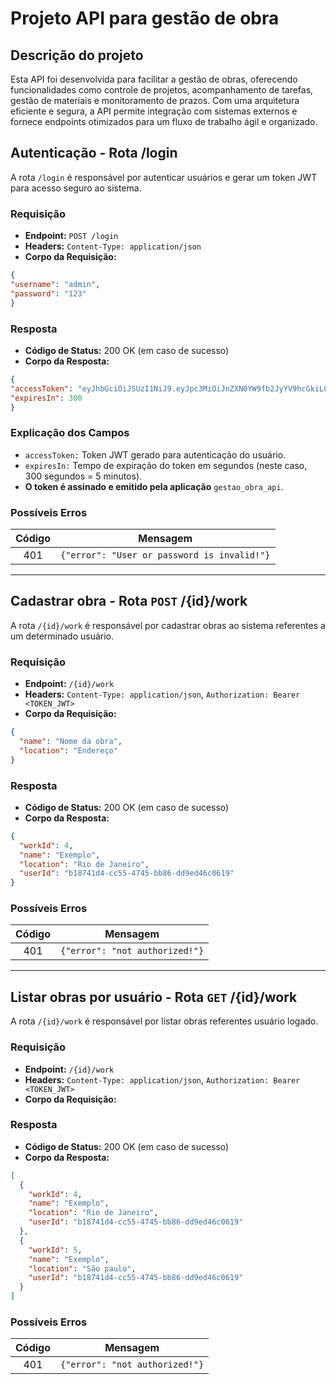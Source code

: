# Projeto API para gestão de obra

## Descrição do projeto

Esta API foi desenvolvida para facilitar a gestão de obras, oferecendo funcionalidades como controle de projetos,
acompanhamento de tarefas, gestão de materiais e monitoramento de prazos. Com uma arquitetura eficiente e segura, a API
permite integração com sistemas externos e fornece endpoints otimizados para um fluxo de trabalho ágil e organizado.

## Autenticação - Rota /login

A rota ``/login`` é responsável por autenticar usuários e gerar um token JWT para acesso seguro ao sistema.

### **Requisição**

* **Endpoint:** `POST /login`
* **Headers:** `Content-Type: application/json`
* **Corpo da Requisição:**

```JSON
{
"username": "admin",
"password": "123"
}
```

### Resposta

* **Código de Status:** 200 OK (em caso de sucesso)
* **Corpo da Resposta:**

```JSON
{
"accessToken": "eyJhbGciOiJSUzI1NiJ9.eyJpc3MiOiJnZXN0YW9fb2JyYV9hcGkiLCJzdWIiOiJiMTg3NDFkNC1jYzU1LTQ3NDUtYmI4Ni1kZDllZDQ2YzA2MTkiLCJleHAiOjE3NDIyOTY4NjYsImlhdCI6MTc0MjI5NjU2Nn0.IeeaQlmQ8QIVYYFH1-HBklHdjkSu13flHZIQklf2bCIlGqy0qCu-6RxgU3JYxOvvX01_TmlcDsvcnSi30j0a0vL3_YgQb4Viqa9G0AGqnL4uzrPAhpzAqrXDxPmYQk2Ve06JHsX5fRGezWoTntDrvayBoJ8VCKelD8Mil4jDwOaVEgM-1oTygYg0lSUWTs1HBSX1NkAE_qKVQ9PybPm80ZDe96lLlE3u0omQ_AyMUHll4OHqEEisqMZaLHwbKh_7A-y2DqISk_SK8XVDExAH263EjkbPWak2yGcECAEn6JXu6Tzjl7JFIoreUU9FfVWTsWyecA0zdOfJFK2w2FQeUA",
"expiresIn": 300
}
```

### Explicação dos Campos

* `accessToken:` Token JWT gerado para autenticação do usuário.
* `expiresIn:` Tempo de expiração do token em segundos (neste caso, 300 segundos = 5 minutos).
* **O token é assinado e emitido pela aplicação** ``gestao_obra_api``.

### Possíveis Erros

| Código |                   Mensagem                    |
|:------:|:---------------------------------------------:|
|  401   | ``{"error": "User or password is invalid!"}`` |


---

## Cadastrar obra - Rota `POST` /{id}/work

A rota ``/{id}/work`` é responsável por cadastrar obras ao sistema referentes a um determinado usuário.

### **Requisição**

* **Endpoint:** `/{id}/work`
* **Headers:** `Content-Type: application/json`, `Authorization: Bearer <TOKEN_JWT>`
* **Corpo da Requisição:**

```JSON
{
  "name": "Nome da obra",
  "location": "Endereço"
}
```

### Resposta

* **Código de Status:** 200 OK (em caso de sucesso)
* **Corpo da Resposta:**

```JSON
{
  "workId": 4,
  "name": "Exemplo",
  "location": "Rio de Janeiro",
  "userId": "b18741d4-cc55-4745-bb86-dd9ed46c0619"
}
```

### Possíveis Erros

| Código |             Mensagem             |
|:------:|:--------------------------------:|
|  401   | ``{"error": "not authorized!"}`` |

---

## Listar obras por usuário - Rota `GET` /{id}/work

A rota ``/{id}/work`` é responsável por listar obras referentes usuário logado.

### **Requisição**

* **Endpoint:** `/{id}/work`
* **Headers:** `Content-Type: application/json`, `Authorization: Bearer <TOKEN_JWT>`
* **Corpo da Requisição:**

### Resposta

* **Código de Status:** 200 OK (em caso de sucesso)
* **Corpo da Resposta:**

```JSON
[
  {
    "workId": 4,
    "name": "Exemplo",
    "location": "Rio de Janeiro",
    "userId": "b18741d4-cc55-4745-bb86-dd9ed46c0619"
  },
  {
    "workId": 5,
    "name": "Exemplo",
    "location": "São paulo",
    "userId": "b18741d4-cc55-4745-bb86-dd9ed46c0619"
  }
]
```

### Possíveis Erros

| Código |             Mensagem             |
|:------:|:--------------------------------:|
|  401   | ``{"error": "not authorized!"}`` |